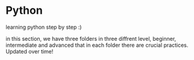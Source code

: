 # Python
learning python step by step :)

in this section, we have three folders in three diffrent level, beginner, intermediate and advanced that in each folder there are crucial practices.
Updated over time!
